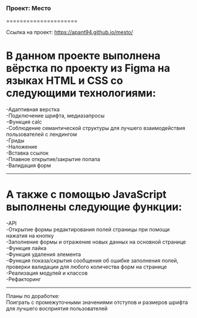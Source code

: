 ### Проект: Место
=====================

Ссылка на проект: https://apant94.github.io/mesto/

# В данном проекте выполнена вёрстка по проекту из Figma на языках HTML и CSS со следующими технологиями:  
-Адаптивная верстка  
-Подключение шрифта, медиазапросы  
-Функция calc  
-Соблюдение семантической структуры для лучшего взаимодействия пользователей с лендингом  
-Гриды  
-Наложение  
-Вставка ссылок  
-Плавное открытие/закрытие попапа  
-Валидация форм  
___________

# А также с помощью JavaScript выполнены следующие функции:  
-API  
-Открытие формы редактирования полей страницы при помощи нажатия на кнопку  
-Заполнение формы и отражение новых данных на основной странице  
-Функция лайка  
-Функция удаления элемента  
-Функция показа/скрытия сообщения об ошибке заполнения полей, проверки валидации для любого количества форм на странице  
-Реализация модулей и классов  
-Рефакторинг  
_____________

Планы по доработке:  
Поиграть с промежуточными значениями отступов и размеров шрифта для лучшего восприятия пользователей


